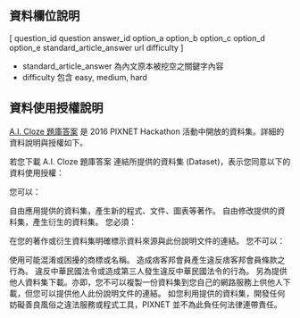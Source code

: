

## 資料欄位說明

[ question_id question  answer_id	option_a  option_b  option_c  option_d  option_e	standard_article_answer url difficulty ]

- standard_article_answer 為內文原本被挖空之關鍵字內容
- difficulty 包含 easy, medium, hard

## 資料使用授權說明

[A.I. Cloze 題庫答案](./hackathon_1000.tsv) 是 2016 PIXNET Hackathon 活動中開放的資料集。詳細的資料說明與授權如下。


若您下載 A.I. Cloze 題庫答案 連結所提供的資料集 (Dataset)，表示您同意以下的資料使用授權：

您可以：

自由應用提供的資料集，產生新的程式、文件、圖表等著作。
自由修改提供的資料集，產生衍生的資料集。
您必須：

在您的著作或衍生資料集明確標示資料來源與此份說明文件的連結。
您不可以：

使用可能混淆或困擾的商標或名稱。
造成痞客邦會員產生違反痞客邦會員條款之行為。
違反中華民國法令或造成第三人發生違反中華民國法令的行為。
另為提供他人資料集下載。亦即，您不可以複製一份資料集到您自己的網路服務上供他人下載，但您可以提供他人此份說明文件的連結。
如您利用提供的資料集，開發任何妨礙善良風俗之違法服務或程式工具，PIXNET 並不為此負任何法律連帶責任。
